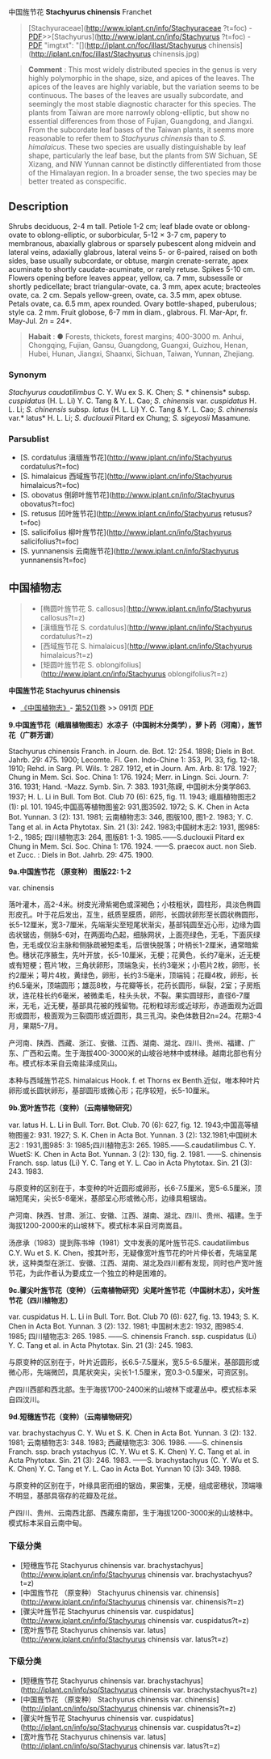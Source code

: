 中国旌节花 **Stachyurus chinensis** Franchet

> [Stachyuraceae](http://www.iplant.cn/info/Stachyuraceae ?t=foc) - [PDF](http://iplant.cn/foc/pdf/Stachyuraceae.pdf)>>[Stachyurus](http://www.iplant.cn/info/Stachyurus ?t=foc) - [PDF](http://www.iplant.cn/foc/pdf/Stachyurus.pdf)
  "imgtxt": "[](http://iplant.cn/foc/illast/Stachyurus chinensis](http://iplant.cn/foc/illast/Stachyurus chinensis.jpg)

> **Comment** : 
> This most widely distributed species in the genus is very highly polymorphic in the shape, size, and apices of the leaves. The apices of the leaves are highly variable, but the variation seems to be continuous. The bases of the leaves are usually subcordate, and seemingly the most stable diagnostic character for this species. The plants from Taiwan are more narrowly oblong-elliptic, but show no essential differences from those of Fujian, Guangdong, and Jiangxi. From the subcordate leaf bases of the Taiwan plants, it seems more reasonable to refer them to *Stachyurus chinensis* than to *S. himalaicus*. These two species are usually distinguishable by leaf shape, particularly the leaf base, but the plants from SW Sichuan, SE Xizang, and NW Yunnan cannot be distinctly differentiated from those of the Himalayan region. In a broader sense, the two species may be better treated as conspecific.

## Description

Shrubs deciduous, 2-4 m tall. Petiole 1-2 cm; leaf blade ovate or oblong-ovate to oblong-elliptic, or suborbicular, 5-12 × 3-7 cm, papery to membranous, abaxially glabrous or sparsely pubescent along midvein and lateral veins, adaxially glabrous, lateral veins 5- or 6-paired, raised on both sides, base usually subcordate, or obtuse, margin crenate-serrate, apex acuminate to shortly caudate-acuminate, or rarely retuse. Spikes 5-10 cm. Flowers opening before leaves appear, yellow, ca. 7 mm, subsessile or shortly pedicellate; bract triangular-ovate, ca. 3 mm, apex acute; bracteoles ovate, ca. 2 cm. Sepals yellow-green, ovate, ca. 3.5 mm, apex obtuse. Petals ovate, ca. 6.5 mm, apex rounded. Ovary bottle-shaped, puberulous; style ca. 2 mm. Fruit globose, 6-7 mm in diam., glabrous. Fl. Mar-Apr, fr. May-Jul. 2*n* = 24*.

> **Habait** : 
>● Forests, thickets, forest margins; 400-3000 m. Anhui, Chongqing, Fujian, Gansu, Guangdong, Guangxi, Guizhou, Henan, Hubei, Hunan, Jiangxi, Shaanxi, Sichuan, Taiwan, Yunnan, Zhejiang.

### Synonym
*Stachyurus caudatilimbus* C. Y. Wu ex S. K. Chen; *S.* * chinensis* subsp. *cuspidatus* (H. L. Li) Y. C. Tang & Y. L. Cao; *S. chinensis* var. *cuspidatus* H. L. Li; *S. chinensis* subsp. *latus* (H. L. Li) Y. C. Tang & Y. L. Cao; *S. chinensis* var.* latus* H. L. Li; *S. duclouxii* Pitard ex Chung; *S. sigeyosii* Masamune.

### Parsublist

* [S.  cordatulus  滇缅旌节花](http://www.iplant.cn/info/Stachyurus cordatulus?t=foc)
* [S.  himalaicus  西域旌节花](http://www.iplant.cn/info/Stachyurus himalaicus?t=foc)
* [S.  obovatus  倒卵叶旌节花](http://www.iplant.cn/info/Stachyurus obovatus?t=foc)
* [S.  retusus  凹叶旌节花](http://www.iplant.cn/info/Stachyurus retusus?t=foc)
* [S.  salicifolius  柳叶旌节花](http://www.iplant.cn/info/Stachyurus salicifolius?t=foc)
* [S.  yunnanensis  云南旌节花](http://www.iplant.cn/info/Stachyurus yunnanensis?t=foc)

## 中国植物志

> * [椭圆叶旌节花  S.  callosus](http://www.iplant.cn/info/Stachyurus callosus?t=z)
> * [滇缅旌节花  S.  cordatulus](http://www.iplant.cn/info/Stachyurus cordatulus?t=z)
> * [西域旌节花  S.  himalaicus](http://www.iplant.cn/info/Stachyurus himalaicus?t=z)
> * [矩圆叶旌节花  S.  oblongifolius](http://www.iplant.cn/info/Stachyurus oblongifolius?t=z)

**中国旌节花 Stachyurus chinensis**

* [《中国植物志》](http://www.iplant.cn/frps)- [第52(1)卷](http://www.iplant.cn/frps/vol/52(1)) >> 091页 [PDF](http://www.iplant.cn/frps/pdf/52(1)/091a.PDF)

**9.中国旌节花（峨眉植物图志）水凉子（中国树木分类学），萝卜药（河南），旌节花（广群芳谱）**

Stachyurus chinensis Franch. in Journ. de. Bot. 12: 254. 1898; Diels in Bot. Jahrb. 29: 475. 1900; Lecomte. Fl. Gen. Indo-Chine 1: 353, Pl. 33, fig. 12-18. 1910; Rehd. in Sarg. Pl. Wils. 1: 287. 1912, et in Journ. Am. Arb. 8: 178. 1927; Chung in Mem. Sci. Soc. China 1: 176. 1924; Merr. in Lingn. Sci. Journ. 7: 316. 1931; Hand. -Mazz. Symb. Sin. 7: 383. 1931;陈嵘, 中国树木分类学863. 1937; H. L. Li in Bull. Tom Bot. Club 70 (6): 625, fig. 11. 1943; 峨眉植物图志2 (1): pl. 101. 1945;中国高等植物图鉴2: 931,图3592. 1972; S. K. Chen in Acta Bot. Yunnan. 3 (2): 131. 1981; 云南植物志3: 346, 图版100, 图1-2. 1983; Y. C. Tang et al. in Acta Phytotax. Sin. 21 (3): 242. 1983;中国树木志2: 1931, 图985: 1-2., 1985; 四川植物志3: 264, 图版81: 1-3. 1985.——S.duclouxii Pitard ex Chung in Mem. Sci. Soc. China 1: 176. 1924. ——S. praecox auct. non Sieb. et Zucc. : Diels in Bot. Jahrb. 29: 475. 1900.

**9a.中国旌节花 （原变种） 图版22: 1-2**

var. chinensis

落叶灌木，高2-4米。树皮光滑紫褐色或深褐色；小枝粗状，圆柱形，具淡色椭圆形皮孔。叶于花后发出，互生，纸质至膜质，卵形，长圆状卵形至长圆状椭圆形，长5-12厘米，宽3-7厘米，先端渐尖至短尾状渐尖，基部钝圆至近心形，边缘为圆齿状锯齿，侧脉5-6对，在两面均凸起，细脉网状，上面亮绿色，无毛，下面灰绿色，无毛或仅沿主脉和侧脉疏被短柔毛，后很快脱落；叶柄长1-2厘米，通常暗紫色。穗状花序腋生，先叶开放，长5-10厘米，无梗；花黄色，长约7毫米，近无梗或有短梗；苞片1枚，三角状卵形，顶端急尖，长约3毫米；小苞片2枚，卵形，长约2厘米；萼片4枚，黄绿色，卵形，长约3:5毫米，顶端钝；花瓣4枚，卵形，长约6.5毫米，顶端圆形；雄蕊8枚，与花瓣等长，花药长圆形，纵裂，2室；子房瓶状，连花柱长约6毫米，被微柔毛，柱头头状，不裂。果实圆球形，直径6-7厘米，无毛，近无梗，基部具花被的残留物。花粉粒球形或近球形，赤道面观为近圆形或圆形，极面观为三裂圆形或近圆形，具三孔沟。染色体数目2n=24。花期3-4月，果期5-7月。

产河南、陕西、西藏、浙江、安徽、江西、湖南、湖北、四川、贵州、福建、广东、广西和云南。生于海拔400-3000米的山坡谷地林中或林缘。越南北部也有分布。模式标本采自云南盐泽成凤山。

本种与西域旌节花S. himalaicus Hook. f. et Thorns ex Benth.近似，唯本种叶片卵形或长圆状卵形，基部圆形或微心形；花序较短，长5-10厘米。

**9b.宽叶旌节花（变种）（云南植物研究）**

var. latus H. L. Li in Bull. Torr. Bot. Club. 70 (6): 627, fig. 12. 1943;中国高等植物图鉴2: 931. 1927; S. K. Chen in Acta Bot. Yunnan. 3 (2): 132.1981;中国树木志2 : 1931,图985: 3: 1985;四川植物志3: 265. 1985.——S.caudatilimbus C. Y. WuetS: K. Chen in Acta Bot. Yunnan. 3 (2): 130, fig. 2. 1981. ——S. chinensis Franch. ssp. latus (Li) Y. C. Tang et Y. L. Cao in Acta Phytotax. Sin. 21 (3): 243. 1983.

与原变种的区别在于，本变种的叶近圆形或卵形，长6-7.5厘米，宽5-6.5厘米，顶端短尾尖，尖长5-8毫米，基部呈心形或微心形，边缘具粗锯齿。

产河南、陕西、甘肃、浙江、安徽、江西、湖南、湖北、四川、贵州、福建。生于海拔1200-2000米的山坡林下。模式标本采自河南嵩县。

汤彦承（1983）提到陈书坤（1981）文中发表的尾叶旌节花S. caudatilimbus C.Y. Wu et S. K. Chen，按其叶形，无疑像宽叶旌节花的叶片伸长者，先端呈尾状，这种类型在浙江、安徽、江西、湖南、湖北及四川都有发现，同时也产宽叶旌节花，为此作者认为要成立一个独立的种是困难的。

**9c.骤尖叶旌节花（变种）（云南植物研究）尖尾叶旌节花（中国树木志），尖叶旌节花（四川植物志）**

var. cuspidatus H. L. Li in Bull. Torr. Bot. Club 70 (6): 627, fig. 13. 1943; S. K. Chen in Acta Bot. Yunnan. 3 (2): 132. 1981; 中国树木志2: 1932, 图985:4. 1985; 四川植物志3: 265. 1985. ——S. chinensis Franch. ssp. cuspidatus (Li) Y. C. Tang et al. in Acta Phytotax. Sin. 21 (3): 245. 1983.

与原变种的区别在于，叶片近圆形，长6.5-7.5厘米，宽5.5-6.5厘米，基部圆形或微心形，先端微凹，具尾状突尖，尖长1-1.5厘米，宽0.3-0.5厘米，可资区别。

产四川西部和西北部。生于海拔1700-2400米的山坡林下或灌丛中。模式标本采自四汶川。

**9d.短穗旌节花（变种）（云南植物研究）**

var. brachystachyus C. Y. Wu et S. K. Chen in Acta Bot. Yunnan. 3 (2): 132. 1981; 云南植物志3: 348. 1983; 西藏植物志3: 306. 1986. ——S. chinensis Franch. ssp. brach ystachyus (C. Y. Wu et S. K. Chen) Y. C. Tang et al. in Acta Phytotax. Sin. 21 (3): 246. 1983. ——S. brachystachyus (C. Y. Wu et S. K. Chen) Y. C. Tang et Y. L. Cao in Acta Bot. Yunnan 10 (3): 349. 1988.

与原变种的区别在于，叶缘具密而细的锯齿，果密集，无梗，组成密穗状，顶端喙不明显，基部具宿存的花瓣及花丝。

产四川、贵州、云南西北部、西藏东南部，生于海拔1200-3000米的山坡林中。模式标本采自云南中甸。

### 下级分类
* [短穗旌节花  Stachyurus chinensis var. brachystachyus](http://www.iplant.cn/info/Stachyurus chinensis var. brachystachyus?t=z)
* [中国旌节花 （原变种）  Stachyurus chinensis var. chinensis](http://www.iplant.cn/info/Stachyurus chinensis var. chinensis?t=z)
* [骤尖叶旌节花  Stachyurus chinensis var. cuspidatus](http://www.iplant.cn/info/Stachyurus chinensis var. cuspidatus?t=z)
* [宽叶旌节花  Stachyurus chinensis var. latus](http://www.iplant.cn/info/Stachyurus chinensis var. latus?t=z)

### 下级分类
* [短穗旌节花  Stachyurus chinensis var. brachystachyus](http://iplant.cn/info/sp/Stachyurus chinensis var. brachystachyus?t=z)
* [中国旌节花 （原变种）  Stachyurus chinensis var. chinensis](http://iplant.cn/info/sp/Stachyurus chinensis var. chinensis?t=z)
* [骤尖叶旌节花  Stachyurus chinensis var. cuspidatus](http://iplant.cn/info/sp/Stachyurus chinensis var. cuspidatus?t=z)
* [宽叶旌节花  Stachyurus chinensis var. latus](http://iplant.cn/info/sp/Stachyurus chinensis var. latus?t=z)
